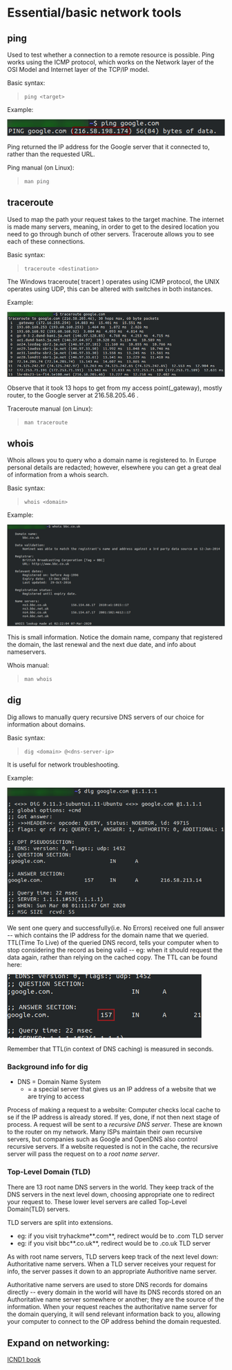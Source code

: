 # Essential/basic network tools

## ping
Used to test whether a connection to a remote resource is possible.
Ping works using the ICMP protocol, which works on the Network layer of the OSI Model and Internet layer of the TCP/IP model. 

Basic syntax:
> `ping <target>`

Example:

![ping](pictures/ping-eg.png "ping google.com")

Ping returned the IP address for the Google server that it connected to, rather than the requested URL. 

Ping manual (on Linux):
> `man ping`

## traceroute
Used to map the path your request takes to the target machine. 
The internet is made many servers, meaning, in order to get to the desired location you need to go through bunch of other servers. Traceroute allows you to see each of these connections. 

Basic syntax:
> `traceroute <destination>`

The Windows traceroute( tracert ) operates using ICMP protocol, the UNIX operates using UDP, this can be altered with switches in both instances. 

Example:

![traceroute](pictures/traceroute-eg.png "traceroute google.com")

Observe that it took 13 hops to get from my access point(_gateway), mostly router, to the Google server at 216.58.205.46 .

Traceroute manual (on Linux):
> `man traceroute`

## whois
Whois allows you to query who a domain name is registered to. In Europe personal details are redacted; however, elsewhere you can get a great deal of information from a whois search. 

Basic syntax:
> `whois <domain>`

Example: 

![whois-eg](pictures/whois-eg.png "whois bb.co.uk")

This is small information. Notice the domain name, company that registered the domain, the last renewal and the next due date, and info about nameservers. 

Whois manual:
> `man whois`

## dig
Dig allows to manually query recursive DNS servers of our choice for information about domains. 

Basic syntax:
> `dig <domain> @<dns-server-ip>`

It is useful for network troubleshooting. 

Example: 

![dig demo](pictures/dig-demo.png "dig google.com @1.1.1.1")

We sent one query and successfully(i.e. No Errors) received one full answer -- which contains the IP address for the domain name that we queried. TTL(Time To Live) of the queried DNS record, tells your computer when to stop considering the record as being valid -- eg: when it should request the data again, rather than relying on the cached copy. The TTL can be found here: 

![dig demo](pictures/dig-demo-ttl.png "dig google.com @1.1.1.1")

Remember that TTL(in context of DNS caching) is measured in seconds. 

### Background info for dig

 - DNS = Domain Name System
   - = a special server that gives us an IP address of a website that we are trying to access

Process of making a request to a website:
Computer checks local cache to se if the IP address is already stored. If yes, done, if not then next stage of process. A request will be sent to a *recursive DNS server*. These are known to the router on my network. Many ISPs maintain their own recursive servers, but companies such as Google and OpenDNS also control recursive servers. If a website requested is not in the cache, the recursive server will pass the request on to a *root name server*. 

### Top-Level Domain (TLD)
There are 13 root name DNS servers in the world. They keep track of the DNS servers in the next level down, choosing appropriate one to redirect your request to. These lower level servers are called Top-Level Domain(TLD) servers. 

TLD servers are split into extensions.
 - eg: if you visit tryhackme**.com**, redirect would be to .com TLD server
 - eg: if you visit bbc**.co.uk**, redirect would be to .co.uk TLD server

As with root name servers, TLD servers keep track of the next level down: Authoritative name servers. When a TLD server receives your request for info, the server passes it down to an appropriate Authoritive name server. 

Authoritative name servers are used to store DNS records for domains directly -- every domain in the world will have its DNS records stored on an Authoritative name server somewhere or another; they are the source of the information. When your request reaches the authoritative name server for the domain querying, it will send relevant information back to you, allowing your computer to connect to the OP address behind the domain requested. 


## Expand on networking:
[ICND1 book](https://www.amazon.co.uk/Interconnecting-Cisco-Network-Devices-ICND1/dp/1587054620/ref=sr_1_1?keywords=Interconnecting+Cisco+Network+Devices%2C+Part+1&qid=1583683766&sr=8-1 "Interconnecting Cisco Network Devices")
